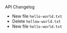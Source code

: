 API Changelog

- New file `hello-world.txt`
- Delete `hellow-world.txt`
- New file `hello-world.txt`